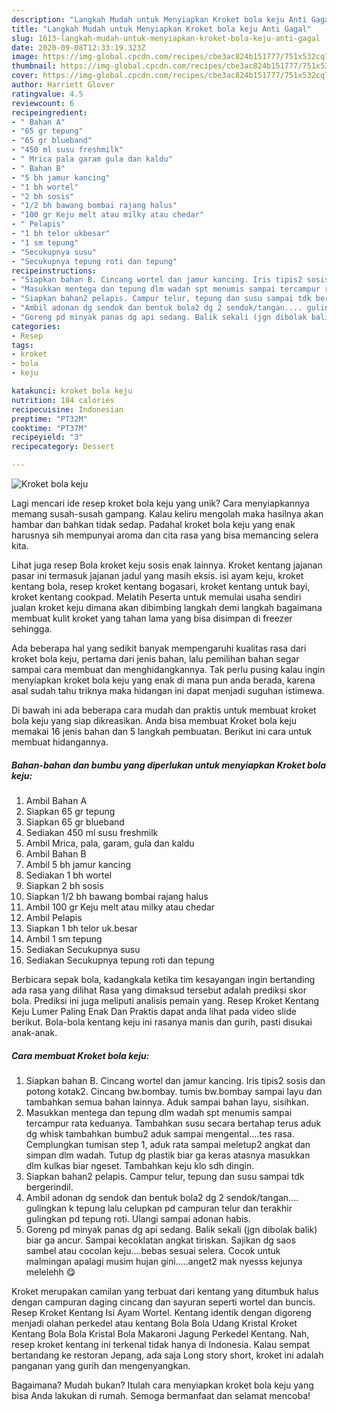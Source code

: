 ```yaml
---
description: "Langkah Mudah untuk Menyiapkan Kroket bola keju Anti Gagal"
title: "Langkah Mudah untuk Menyiapkan Kroket bola keju Anti Gagal"
slug: 1613-langkah-mudah-untuk-menyiapkan-kroket-bola-keju-anti-gagal
date: 2020-09-08T12:33:19.323Z
image: https://img-global.cpcdn.com/recipes/cbe3ac824b151777/751x532cq70/kroket-bola-keju-foto-resep-utama.jpg
thumbnail: https://img-global.cpcdn.com/recipes/cbe3ac824b151777/751x532cq70/kroket-bola-keju-foto-resep-utama.jpg
cover: https://img-global.cpcdn.com/recipes/cbe3ac824b151777/751x532cq70/kroket-bola-keju-foto-resep-utama.jpg
author: Harriett Glover
ratingvalue: 4.5
reviewcount: 6
recipeingredient:
- " Bahan A"
- "65 gr tepung"
- "65 gr blueband"
- "450 ml susu freshmilk"
- " Mrica pala garam gula dan kaldu"
- " Bahan B"
- "5 bh jamur kancing"
- "1 bh wortel"
- "2 bh sosis"
- "1/2 bh bawang bombai rajang halus"
- "100 gr Keju melt atau milky atau chedar"
- " Pelapis"
- "1 bh telor ukbesar"
- "1 sm tepung"
- "Secukupnya susu"
- "Secukupnya tepung roti dan tepung"
recipeinstructions:
- "Siapkan bahan B. Cincang wortel dan jamur kancing. Iris tipis2 sosis dan potong kotak2. Cincang bw.bombay. tumis bw.bombay sampai layu dan tambahkan semua bahan lainnya. Aduk sampai bahan layu, sisihkan."
- "Masukkan mentega dan tepung dlm wadah spt menumis sampai tercampur rata keduanya. Tambahkan susu secara bertahap terus aduk dg whisk tambahkan bumbu2 aduk sampai mengental....tes rasa. Cemplungkan tumisan step 1, aduk rata sampai meletup2 angkat dan simpan dlm wadah. Tutup dg plastik biar ga keras atasnya masukkan dlm kulkas biar ngeset. Tambahkan keju klo sdh dingin."
- "Siapkan bahan2 pelapis. Campur telur, tepung dan susu sampai tdk bergerindil."
- "Ambil adonan dg sendok dan bentuk bola2 dg 2 sendok/tangan.... gulingkan k tepung lalu celupkan pd campuran telur dan terakhir gulingkan pd tepung roti. Ulangi sampai adonan habis."
- "Goreng pd minyak panas dg api sedang. Balik sekali (jgn dibolak balik) biar ga ancur. Sampai kecoklatan angkat tiriskan. Sajikan dg saos sambel atau cocolan keju....bebas sesuai selera. Cocok untuk malmingan apalagi musim hujan gini.....anget2 mak nyesss kejunya melelehh 😋"
categories:
- Resep
tags:
- kroket
- bola
- keju

katakunci: kroket bola keju 
nutrition: 184 calories
recipecuisine: Indonesian
preptime: "PT32M"
cooktime: "PT37M"
recipeyield: "3"
recipecategory: Dessert

---
```



![Kroket bola keju](https://img-global.cpcdn.com/recipes/cbe3ac824b151777/751x532cq70/kroket-bola-keju-foto-resep-utama.jpg)

Lagi mencari ide resep kroket bola keju yang unik? Cara menyiapkannya memang susah-susah gampang. Kalau keliru mengolah maka hasilnya akan hambar dan bahkan tidak sedap. Padahal kroket bola keju yang enak harusnya sih mempunyai aroma dan cita rasa yang bisa memancing selera kita.

Lihat juga resep Bola kroket keju sosis enak lainnya. Kroket kentang jajanan pasar ini termasuk jajanan jadul yang masih eksis. isi ayam keju, kroket kentang bola, resep kroket kentang bogasari, kroket kentang untuk bayi, kroket kentang cookpad. Melatih Peserta untuk memulai usaha sendiri jualan kroket keju dimana akan dibimbing langkah demi langkah bagaimana membuat kulit kroket yang tahan lama yang bisa disimpan di freezer sehingga.

Ada beberapa hal yang sedikit banyak mempengaruhi kualitas rasa dari kroket bola keju, pertama dari jenis bahan, lalu pemilihan bahan segar sampai cara membuat dan menghidangkannya. Tak perlu pusing kalau ingin menyiapkan kroket bola keju yang enak di mana pun anda berada, karena asal sudah tahu triknya maka hidangan ini dapat menjadi suguhan istimewa.


Di bawah ini ada beberapa cara mudah dan praktis untuk membuat kroket bola keju yang siap dikreasikan. Anda bisa membuat Kroket bola keju memakai 16 jenis bahan dan 5 langkah pembuatan. Berikut ini cara untuk membuat hidangannya.

<!--inarticleads1-->

##### Bahan-bahan dan bumbu yang diperlukan untuk menyiapkan Kroket bola keju:

1. Ambil  Bahan A
1. Siapkan 65 gr tepung
1. Siapkan 65 gr blueband
1. Sediakan 450 ml susu freshmilk
1. Ambil  Mrica, pala, garam, gula dan kaldu
1. Ambil  Bahan B
1. Ambil 5 bh jamur kancing
1. Sediakan 1 bh wortel
1. Siapkan 2 bh sosis
1. Siapkan 1/2 bh bawang bombai rajang halus
1. Ambil 100 gr Keju melt atau milky atau chedar
1. Ambil  Pelapis
1. Siapkan 1 bh telor uk.besar
1. Ambil 1 sm tepung
1. Sediakan Secukupnya susu
1. Sediakan Secukupnya tepung roti dan tepung


Berbicara sepak bola, kadangkala ketika tim kesayangan ingin bertanding ada rasa yang dilihat Rasa yang dimaksud tersebut adalah prediksi skor bola. Prediksi ini juga meliputi analisis pemain yang. Resep Kroket Kentang Keju Lumer Paling Enak Dan Praktis dapat anda lihat pada video slide berikut. Bola-bola kentang keju ini rasanya manis dan gurih, pasti disukai anak-anak. 

<!--inarticleads2-->

##### Cara membuat Kroket bola keju:

1. Siapkan bahan B. Cincang wortel dan jamur kancing. Iris tipis2 sosis dan potong kotak2. Cincang bw.bombay. tumis bw.bombay sampai layu dan tambahkan semua bahan lainnya. Aduk sampai bahan layu, sisihkan.
1. Masukkan mentega dan tepung dlm wadah spt menumis sampai tercampur rata keduanya. Tambahkan susu secara bertahap terus aduk dg whisk tambahkan bumbu2 aduk sampai mengental....tes rasa. Cemplungkan tumisan step 1, aduk rata sampai meletup2 angkat dan simpan dlm wadah. Tutup dg plastik biar ga keras atasnya masukkan dlm kulkas biar ngeset. Tambahkan keju klo sdh dingin.
1. Siapkan bahan2 pelapis. Campur telur, tepung dan susu sampai tdk bergerindil.
1. Ambil adonan dg sendok dan bentuk bola2 dg 2 sendok/tangan.... gulingkan k tepung lalu celupkan pd campuran telur dan terakhir gulingkan pd tepung roti. Ulangi sampai adonan habis.
1. Goreng pd minyak panas dg api sedang. Balik sekali (jgn dibolak balik) biar ga ancur. Sampai kecoklatan angkat tiriskan. Sajikan dg saos sambel atau cocolan keju....bebas sesuai selera. Cocok untuk malmingan apalagi musim hujan gini.....anget2 mak nyesss kejunya melelehh 😋


Kroket merupakan camilan yang terbuat dari kentang yang ditumbuk halus dengan campuran daging cincang dan sayuran seperti wortel dan buncis. Resep Kroket Kentang Isi Ayam Wortel. Kentang identik dengan digoreng menjadi olahan perkedel atau kentang Bola Bola Udang Kristal Kroket Kentang Bola Bola Kristal Bola Makaroni Jagung Perkedel Kentang. Nah, resep kroket kentang ini terkenal tidak hanya di Indonesia. Kalau sempat bertandang ke restoran Jepang, ada saja Long story short, kroket ini adalah panganan yang gurih dan mengenyangkan. 

Bagaimana? Mudah bukan? Itulah cara menyiapkan kroket bola keju yang bisa Anda lakukan di rumah. Semoga bermanfaat dan selamat mencoba!

